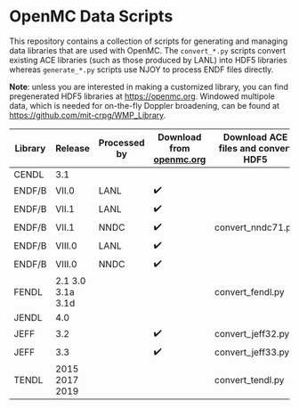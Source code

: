 # OpenMC Data Scripts

This repository contains a collection of scripts for generating and managing
data libraries that are used with OpenMC. The `convert_*.py` scripts convert
existing ACE libraries (such as those produced by LANL) into HDF5 libraries
whereas `generate_*.py` scripts use NJOY to process ENDF files directly.

**Note**: unless you are interested in making a customized library, you can find
pregenerated HDF5 libraries at https://openmc.org. Windowed multipole data,
which is needed for on-the-fly Doppler broadening, can be found at
https://github.com/mit-crpg/WMP_Library.

| Library | Release | Processed by | Download from [openmc.org](https://openmc.org/) | Download ACE files and convert HDF5 | Download ENDF files and generate HDF5 | Convert local ACE files |
|-|-|-|-|-|-|-|
| CENDL | 3.1 |  |  |  | generate_cendl.py |  |
| ENDF/B | VII.0 | LANL | :heavy_check_mark: |  |  | convert_mcnp70.py |
| ENDF/B | VII.1 | LANL | :heavy_check_mark: |  |  | convert_mcnp71.py |
| ENDF/B | VII.1 | NNDC | :heavy_check_mark: | convert_nndc71.py | generate_endf71.py |  |
| ENDF/B | VIII.0 | LANL | :heavy_check_mark: |  |  | convert_lib80x.py |
| ENDF/B | VIII.0 | NNDC | :heavy_check_mark: |  | generate_endf80.py |  |
| FENDL | 2.1 3.0 3.1a 3.1d |  |  | convert_fendl.py |  |  |
| JENDL | 4.0 |  |  |  | generate_jendl.py |  |
| JEFF | 3.2 |  | :heavy_check_mark: | convert_jeff32.py |  |  |
| JEFF | 3.3 |  | :heavy_check_mark: | convert_jeff33.py |  |  |
| TENDL | 2015 2017 2019 |  |  | convert_tendl.py |  |  |
